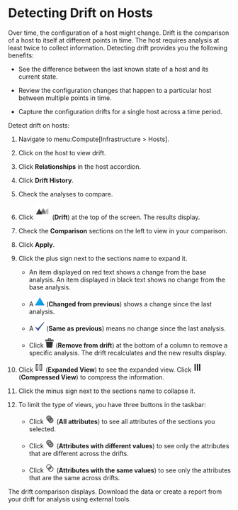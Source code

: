# Detecting Drift on Hosts

Over time, the configuration of a host might change. Drift is the
comparison of a host to itself at different points in time. The host
requires analysis at least twice to collect information. Detecting drift
provides you the following benefits:

  - See the difference between the last known state of a host and its
    current state.

  - Review the configuration changes that happen to a particular host
    between multiple points in time.

  - Capture the configuration drifts for a single host across a time
    period.

Detect drift on hosts:

1.  Navigate to menu:Compute\[Infrastructure \> Hosts\].

2.  Click on the host to view drift.

3.  Click **Relationships** in the host accordion.

4.  Click **Drift History**.

5.  Check the analyses to compare.

6.  Click ![1946](/images/1946.png) (**Drift**) at the top of the
    screen. The results display.

7.  Check the **Comparison** sections on the left to view in your
    comparison.

8.  Click **Apply**.

9.  Click the plus sign next to the sections name to expand it.

      - An item displayed on red text shows a change from the base
        analysis. An item displayed in black text shows no change from
        the base analysis.

      - A ![2177](/images/2177.png) (**Changed from previous**) shows a
        change since the last analysis.

      - A ![2150](/images/2150.png) (**Same as previous**) means no
        change since the last analysis.

      - Click ![1861](/images/1861.png) (**Remove from drift**) at the
        bottom of a column to remove a specific analysis. The drift
        recalculates and the new results display.

10. Click ![2023](/images/2023.png) (**Expanded View**) to see the
    expanded view. Click ![2024](/images/2024.png) (**Compressed View**)
    to compress the information.

11. Click the minus sign next to the sections name to collapse it.

12. To limit the type of views, you have three buttons in the taskbar:

      - Click ![2178](/images/2178.png) (**All attributes**) to see all
        attributes of the sections you selected.

      - Click ![2204](/images/2204.png) (**Attributes with different
        values**) to see only the attributes that are different across
        the drifts.

      - Click ![2148](/images/2148.png) (**Attributes with the same
        values**) to see only the attributes that are the same across
        drifts.

The drift comparison displays. Download the data or create a report from
your drift for analysis using external tools.
